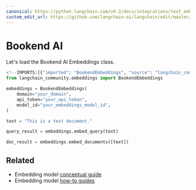 ```yaml
---
canonical: https://python.langchain.com/v0.2/docs/integrations/text_embedding/bookend/
custom_edit_url: https://github.com/langchain-ai/langchain/edit/master/docs/docs/integrations/text_embedding/bookend.ipynb
---
```


# Bookend AI

Let's load the Bookend AI Embeddings class.


```python
<!--IMPORTS:[{"imported": "BookendEmbeddings", "source": "langchain_community.embeddings", "docs": "https://api.python.langchain.com/en/latest/embeddings/langchain_community.embeddings.bookend.BookendEmbeddings.html", "title": "Bookend AI"}]-->
from langchain_community.embeddings import BookendEmbeddings
```


```python
embeddings = BookendEmbeddings(
    domain="your_domain",
    api_token="your_api_token",
    model_id="your_embeddings_model_id",
)
```


```python
text = "This is a test document."
```


```python
query_result = embeddings.embed_query(text)
```


```python
doc_result = embeddings.embed_documents([text])
```


## Related

- Embedding model [conceptual guide](/docs/concepts/#embedding-models)
- Embedding model [how-to guides](/docs/how_to/#embedding-models)
